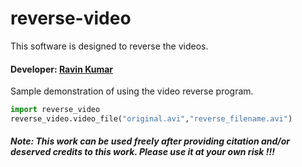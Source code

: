 # reverse-video
This software is designed to reverse the videos.

#### Developer: [Ravin Kumar](https://mr-ravin.github.io)
Sample demonstration of using the video reverse program.
```python
import reverse_video
reverse_video.video_file("original.avi","reverse_filename.avi")
```

##### Note: This work can be used freely after providing citation and/or deserved credits to this work. Please use it at your own risk !!!
